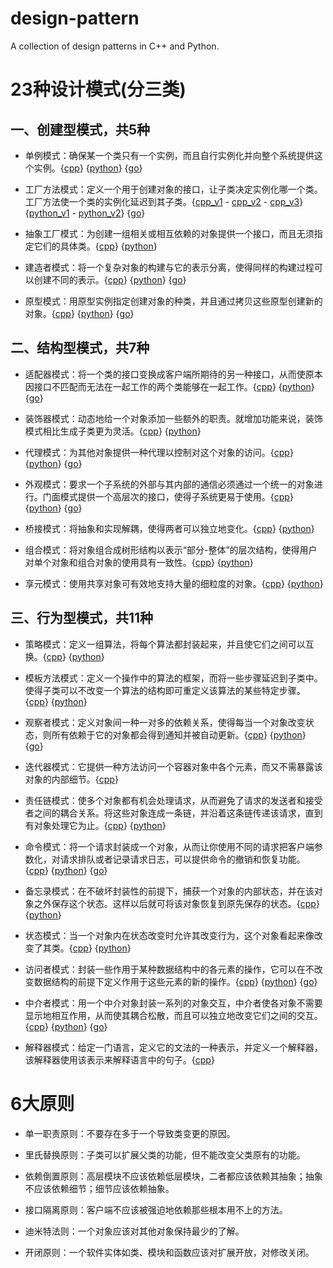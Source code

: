 # design-pattern

A collection of design patterns in C++ and Python.

# 23种设计模式(分三类)

## 一、创建型模式，共5种

* 单例模式：确保某一个类只有一个实例，而且自行实例化并向整个系统提供这个实例。{[cpp](https://github.com/cjmcv/design-pattern/blob/master/cpp/creational/singleton.cpp)} {[python](https://github.com/cjmcv/design-pattern/blob/master/python/creational/singleton.py)}  {[go](https://github.com/cjmcv/design-pattern/blob/master/golang/creational/singleton/singleton.go)}

* 工厂方法模式：定义一个用于创建对象的接口，让子类决定实例化哪一个类。工厂方法使一个类的实例化延迟到其子类。{[cpp_v1](https://github.com/cjmcv/design-pattern/blob/master/cpp/creational/simple_factory.cpp) - [cpp_v2](https://github.com/cjmcv/design-pattern/blob/master/cpp/creational/create_by_string.cpp) - [cpp_v3](https://github.com/cjmcv/design-pattern/blob/master/cpp/creational/factor_method.cpp)} {[python_v1](https://github.com/cjmcv/design-pattern/blob/master/python/creational/simple_factory.py) - [python_v2](https://github.com/cjmcv/design-pattern/blob/master/python/creational/factory_method.py)}  {[go](https://github.com/cjmcv/design-pattern/blob/master/golang/creational/factory_method/factory_method.go)}

* 抽象工厂模式：为创建一组相关或相互依赖的对象提供一个接口，而且无须指定它们的具体类。{[cpp](https://github.com/cjmcv/design-pattern/blob/master/cpp/creational/abstract_factory.cpp)} {[python](https://github.com/cjmcv/design-pattern/blob/master/python/creational/abstract_factory.py)}

* 建造者模式：将一个复杂对象的构建与它的表示分离，使得同样的构建过程可以创建不同的表示。{[cpp](https://github.com/cjmcv/design-pattern/blob/master/cpp/creational/builder.cpp)} {[python](https://github.com/cjmcv/design-pattern/blob/master/python/creational/builder.py)}  {[go](https://github.com/cjmcv/design-pattern/blob/master/golang/creational/builder/builder.go)}

* 原型模式：用原型实例指定创建对象的种类，并且通过拷贝这些原型创建新的对象。{[cpp](https://github.com/cjmcv/design-pattern/blob/master/cpp/creational/prototype.cpp)} {[python](https://github.com/cjmcv/design-pattern/blob/master/python/creational/prototype.py)}  {[go](https://github.com/cjmcv/design-pattern/blob/master/golang/creational/prototype/prototype.go)}

## 二、结构型模式，共7种

* 适配器模式：将一个类的接口变换成客户端所期待的另一种接口，从而使原本因接口不匹配而无法在一起工作的两个类能够在一起工作。{[cpp](https://github.com/cjmcv/design-pattern/blob/master/cpp/structural/adapter.cpp)} {[python](https://github.com/cjmcv/design-pattern/blob/master/python/structural/adapter.py)}  {[go](https://github.com/cjmcv/design-pattern/blob/master/golang/structural/adapter/adapter.go)}

* 装饰器模式：动态地给一个对象添加一些额外的职责。就增加功能来说，装饰模式相比生成子类更为灵活。{[cpp](https://github.com/cjmcv/design-pattern/blob/master/cpp/structural/decorator.cpp)} {[python](https://github.com/cjmcv/design-pattern/blob/master/python/structural/decorator.py)}

* 代理模式：为其他对象提供一种代理以控制对这个对象的访问。{[cpp](https://github.com/cjmcv/design-pattern/blob/master/cpp/structural/proxy.cpp)} {[python](https://github.com/cjmcv/design-pattern/blob/master/python/structural/proxy.py)}  {[go](https://github.com/cjmcv/design-pattern/blob/master/golang/structural/proxy/proxy.go)}

* 外观模式：要求一个子系统的外部与其内部的通信必须通过一个统一的对象进行。门面模式提供一个高层次的接口，使得子系统更易于使用。{[cpp](https://github.com/cjmcv/design-pattern/blob/master/cpp/structural/facade.cpp)} {[python](https://github.com/cjmcv/design-pattern/blob/master/python/structural/facade.py)}  {[go](https://github.com/cjmcv/design-pattern/blob/master/golang/structural/facade/facade.go)}

* 桥接模式：将抽象和实现解耦，使得两者可以独立地变化。{[cpp](https://github.com/cjmcv/design-pattern/blob/master/cpp/structural/bridge.cpp)} {[python](https://github.com/cjmcv/design-pattern/blob/master/python/structural/bridge.py)}

* 组合模式：将对象组合成树形结构以表示“部分-整体”的层次结构，使得用户对单个对象和组合对象的使用具有一致性。{[cpp](https://github.com/cjmcv/design-pattern/blob/master/cpp/structural/composite.cpp)} {[python](https://github.com/cjmcv/design-pattern/blob/master/python/structural/composite.py)}

* 享元模式：使用共享对象可有效地支持大量的细粒度的对象。{[cpp](https://github.com/cjmcv/design-pattern/blob/master/cpp/structural/flyweight.cpp)} {[python](https://github.com/cjmcv/design-pattern/blob/master/python/structural/flyweight.py)}

## 三、行为型模式，共11种

* 策略模式：定义一组算法，将每个算法都封装起来，并且使它们之间可以互换。{[cpp](https://github.com/cjmcv/design-pattern/blob/master/cpp/behavioral/strategy.cpp)} {[python](https://github.com/cjmcv/design-pattern/blob/master/python/behavioral/strategy.py)}

* 模板方法模式：定义一个操作中的算法的框架，而将一些步骤延迟到子类中。使得子类可以不改变一个算法的结构即可重定义该算法的某些特定步骤。{[cpp](https://github.com/cjmcv/design-pattern/blob/master/cpp/behavioral/template_method.cpp)} {[python](https://github.com/cjmcv/design-pattern/blob/master/python/behavioral/template.py)}

* 观察者模式：定义对象间一种一对多的依赖关系，使得每当一个对象改变状态，则所有依赖于它的对象都会得到通知并被自动更新。{[cpp](https://github.com/cjmcv/design-pattern/blob/master/cpp/behavioral/observer.cpp)} {[python](https://github.com/cjmcv/design-pattern/blob/master/python/behavioral/observer.py)}  {[go](https://github.com/cjmcv/design-pattern/blob/master/golang/behavioral/observer/observer.go)}

* 迭代器模式：它提供一种方法访问一个容器对象中各个元素，而又不需暴露该对象的内部细节。{[cpp](https://github.com/cjmcv/design-pattern/blob/master/cpp/behavioral/iterator.cpp)}

* 责任链模式：使多个对象都有机会处理请求，从而避免了请求的发送者和接受者之间的耦合关系。将这些对象连成一条链，并沿着这条链传递该请求，直到有对象处理它为止。{[cpp](https://github.com/cjmcv/design-pattern/blob/master/cpp/behavioral/chain.cpp)}  {[python](https://github.com/cjmcv/design-pattern/blob/master/python/behavioral/chain.py)}

* 命令模式：将一个请求封装成一个对象，从而让你使用不同的请求把客户端参数化，对请求排队或者记录请求日志，可以提供命令的撤销和恢复功能。{[cpp](https://github.com/cjmcv/design-pattern/blob/master/cpp/behavioral/command.cpp)}  {[python](https://github.com/cjmcv/design-pattern/blob/master/python/behavioral/command.py)}  {[go](https://github.com/cjmcv/design-pattern/blob/master/golang/behavioral/command/command.go)}

* 备忘录模式：在不破坏封装性的前提下，捕获一个对象的内部状态，并在该对象之外保存这个状态。这样以后就可将该对象恢复到原先保存的状态。{[cpp](https://github.com/cjmcv/design-pattern/blob/master/cpp/behavioral/memento.cpp)}  {[python](https://github.com/cjmcv/design-pattern/blob/master/python/behavioral/memento.py)}

* 状态模式：当一个对象内在状态改变时允许其改变行为，这个对象看起来像改变了其类。{[cpp](https://github.com/cjmcv/design-pattern/blob/master/cpp/behavioral/state.cpp)} {[python](https://github.com/cjmcv/design-pattern/blob/master/python/behavioral/state.py)}

* 访问者模式：封装一些作用于某种数据结构中的各元素的操作，它可以在不改变数据结构的前提下定义作用于这些元素的新的操作。{[cpp](https://github.com/cjmcv/design-pattern/blob/master/cpp/behavioral/visitor.cpp)} {[python](https://github.com/cjmcv/design-pattern/blob/master/python/behavioral/visitor.py)}  {[go](https://github.com/cjmcv/design-pattern/blob/master/golang/behavioral/visitor/visitor.go)}

* 中介者模式：用一个中介对象封装一系列的对象交互，中介者使各对象不需要显示地相互作用，从而使其耦合松散，而且可以独立地改变它们之间的交互。{[cpp](https://github.com/cjmcv/design-pattern/blob/master/cpp/behavioral/mediator.cpp)} {[python](https://github.com/cjmcv/design-pattern/blob/master/python/behavioral/mediator.py)}  {[go](https://github.com/cjmcv/design-pattern/blob/master/golang/behavioral/mediator/mediator.go)}

* 解释器模式：给定一门语言，定义它的文法的一种表示，并定义一个解释器，该解释器使用该表示来解释语言中的句子。{[cpp](https://github.com/cjmcv/design-pattern/blob/master/cpp/behavioral/interpreter.cpp)}

# 6大原则

* 单一职责原则：不要存在多于一个导致类变更的原因。

* 里氏替换原则：子类可以扩展父类的功能，但不能改变父类原有的功能。

* 依赖倒置原则：高层模块不应该依赖低层模块，二者都应该依赖其抽象；抽象不应该依赖细节；细节应该依赖抽象。

* 接口隔离原则：客户端不应该被强迫地依赖那些根本用不上的方法。

* 迪米特法则：一个对象应该对其他对象保持最少的了解。

* 开闭原则：一个软件实体如类、模块和函数应该对扩展开放，对修改关闭。